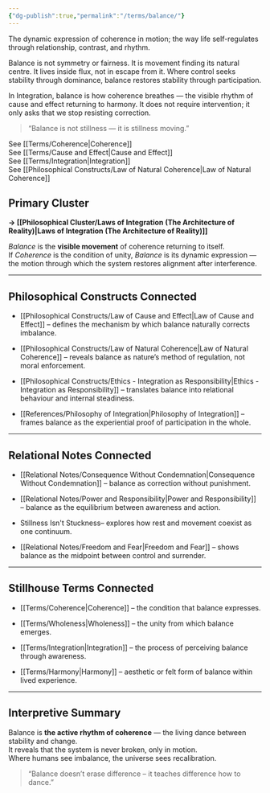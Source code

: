 ```yaml
---
{"dg-publish":true,"permalink":"/terms/balance/"}
---
```



The dynamic expression of coherence in motion; the way life self-regulates through relationship, contrast, and rhythm.

Balance is not symmetry or fairness. It is movement finding its natural centre. It lives inside flux, not in escape from it. Where control seeks stability through dominance, balance restores stability through participation.

In Integration, balance is how coherence breathes — the visible rhythm of cause and effect returning to harmony. It does not require intervention; it only asks that we stop resisting correction.

> “Balance is not stillness — it is stillness moving.”

See [[Terms/Coherence\|Coherence]]  
See [[Terms/Cause and Effect\|Cause and Effect]]  
See [[Terms/Integration\|Integration]]  
See [[Philosophical Constructs/Law of Natural Coherence\|Law of Natural Coherence]]

## Primary Cluster

**→ [[Philosophical Cluster/Laws of Integration (The Architecture of Reality)\|Laws of Integration (The Architecture of Reality)]]**

_Balance_ is the **visible movement** of coherence returning to itself.  
If _Coherence_ is the condition of unity, _Balance_ is its dynamic expression — the motion through which the system restores alignment after interference.

---

## Philosophical Constructs Connected

- [[Philosophical Constructs/Law of Cause and Effect\|Law of Cause and Effect]] – defines the mechanism by which balance naturally corrects imbalance.
    
- [[Philosophical Constructs/Law of Natural Coherence\|Law of Natural Coherence]] – reveals balance as nature’s method of regulation, not moral enforcement.
    
- [[Philosophical Constructs/Ethics - Integration as Responsibility\|Ethics - Integration as Responsibility]] – translates balance into relational behaviour and internal steadiness.
    
- [[References/Philosophy of Integration\|Philosophy of Integration]] – frames balance as the experiential proof of participation in the whole.
    

---

## Relational Notes Connected

- [[Relational Notes/Consequence Without Condemnation\|Consequence Without Condemnation]] – balance as correction without punishment.
    
- [[Relational Notes/Power and Responsibility\|Power and Responsibility]] – balance as the equilibrium between awareness and action.
    
- Stillness Isn't Stuckness– explores how rest and movement coexist as one continuum.
    
- [[Relational Notes/Freedom and Fear\|Freedom and Fear]] – shows balance as the midpoint between control and surrender.
    

---

## Stillhouse Terms Connected

- [[Terms/Coherence\|Coherence]] – the condition that balance expresses.
    
- [[Terms/Wholeness\|Wholeness]] – the unity from which balance emerges.
    
- [[Terms/Integration\|Integration]] – the process of perceiving balance through awareness.
    
- [[Terms/Harmony\|Harmony]] – aesthetic or felt form of balance within lived experience.
    

---

## Interpretive Summary

Balance is **the active rhythm of coherence** — the living dance between stability and change.  
It reveals that the system is never broken, only in motion.  
Where humans see imbalance, the universe sees recalibration.

> “Balance doesn’t erase difference – it teaches difference how to dance.”